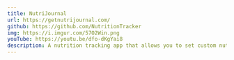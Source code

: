 ```yaml
---
title: NutriJournal
url: https://getnutrijournal.com/
github: https://github.com/NutritionTracker
img: https://i.imgur.com/57O2Win.png
youTube: https://youtu.be/dfo-dKgYai8
description: A nutrition tracking app that allows you to set custom nutrition goals and tracks your progress.
---
```

